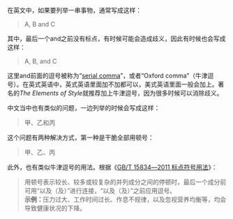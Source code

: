 <p>在英文中，如果要列举一串事物，通常写成这样：</p>
<blockquote>
<p>A, B and C</p>
</blockquote>
<p>其中，最后一个and之前没有标点，有时候可能会造成歧义，因此有时候也会写成这样：</p>
<blockquote>
<p>A, B, and C</p>
</blockquote>
<p>这里and前面的逗号被称为“<a href="https://en.wikipedia.org/wiki/Serial_comma">serial comma</a>”，或者“Oxford comma”（牛津逗号）。在英式英语中，英式英语里面加不加都可以，美式英语里面一般会加上。著名的<em>The Elements of Style</em>就推荐加上牛津逗号，因为很多时候可以消除歧义。</p>
<p>中文当中也有类似的问题，一边列举的时候会写成这样：</p>
<blockquote>
<p>甲、乙和丙</p>
</blockquote>
<p>这个问题有两种解决方式，第一种是干脆全部用顿号：</p>
<blockquote>
<p>甲、乙、丙</p>
</blockquote>
<p>此外，也有类似牛津逗号的用法。根据《<a href="biaodianfuhaoyongfa.html">GB/T 15834―2011 标点符号用法</a>》：</p>
<blockquote>
<p>用顿号表示较长、较多或较复杂的并列成分之间的停顿时，最后一个成分前可用“以及（及）”进行连接，“以及（及）”之前应用逗号。 <br><strong>示例：</strong>压力过大、工作时间过长、作息不规律，以及忽视营养均衡等，均会导致健康状况的下降。</p>
</blockquote>
